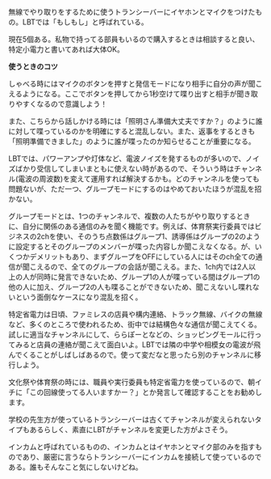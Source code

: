 無線でやり取りをするために使うトランシーバーにイヤホンとマイクをつけたもの。LBTでは「もしもし」と呼ばれている。

現在5個ある。私物で持ってる部員もいるので購入するときは相談すると良い、特定小電力と書いてあれば大体OK。



**使うときのコツ**

しゃべる時にはマイクのボタンを押すと発信モードになり相手に自分の声が聞こえるようになる。ここでボタンを押してから1秒空けて喋り出すと相手が聞き取りやすくなるので意識しよう！

また、こちらから話しかける時には「照明さん準備大丈夫ですか？」のように誰に対して喋っているのかを明確にすると混乱しない。また、返事をするときも「照明準備できました」のように誰が喋ったのか知らせることが重要になる。

LBTでは、パワーアンプや灯体など、電波ノイズを発するものが多いので、ノイズばかり受信してしまいまともに使えない時があるので、そういう時はチャンネル(電波の周波数)を変えて運用すれば解決するかも。どのチャンネルを使っても問題ないが、ただ一つ、グループモードにするのはやめておいたほうが混乱を招かない。

  

グループモードとは、1つのチャンネルで、複数の人たちがやり取りするときに、自分に関係のある通信のみを聞く機能です。例えば、体育祭実行委員ではビジネスの2chを使い、そのうち点数係はグループ1、誘導係はグループの2のように設定するとそのグループのメンバーが喋った内容しか聞こえなくなる。が、いくつかデメリットもあり、まずグループをOFFにしている人にはそのch全ての通信が聞こえるので、全てのグループの会話が聞こえる。また、1ch内では2人以上の人が同時に発言できないため、グループ1の人が喋っている間はグループ1の他の人に加え、グループ2の人も喋ることができないため、聞こえないし喋れないという面倒なケースになり混乱を招く。

  

特定省電力は日頃、ファミレスの店員や構内連絡、トラック無線、バイクの無線など、多くのところで使われるため、街中では結構色々な通信が聞こえてくる。試しに適当なチャンネルにして、ららぽーとなどの、ショッピングモールに行ってみると店員の連絡が聞こえて面白いよ。LBTでは隣の中学や相模女の電波が飛んでくることがしばしばあるので。使って変だなと思ったら別のチャンネルに移行しよう。

文化祭や体育祭の時には、職員や実行委員も特定省電力を使っているので、朝イチに「この回線使ってる人いますかー？」とか発言して確認することをお勧めします。

学校の先生方が使っているトランシーバーは古くてチャンネルが変えられないタイプもあるらしく、素直にLBTがチャンネルを変更した方がよさそう。

  

  

インカムと呼ばれているものの、インカムとはイヤホンとマイク部のみを指すものであり、厳密に言うならトランシーバーにインカムを接続して使っているのである。誰もそんなこと気にしないけどね。

